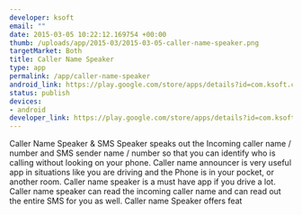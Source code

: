 ```yaml
--- 
developer: ksoft
email: ""
date: 2015-03-05 10:22:12.169754 +00:00
thumb: /uploads/app/2015-03/2015-03-05-caller-name-speaker.png
targetMarket: Both
title: Caller Name Speaker
type: app
permalink: /app/caller-name-speaker
android_link: https://play.google.com/store/apps/details?id=com.ksoft.callernamespeaker
status: publish
devices: 
- android
developer_link: https://play.google.com/store/apps/details?id=com.ksoft.callernamespeaker
---
```


Caller Name Speaker & SMS Speaker speaks out the Incoming caller name / number and SMS sender name / number so that you can identify who is calling without looking on your phone. 
Caller name announcer is very useful app in situations like you are driving and the Phone is in your pocket, or another room. Caller name speaker is a must have app if you drive a lot.
Caller name speaker can read the incoming caller name and can read out the entire SMS for you as well. 
Caller name Speaker offers feat
